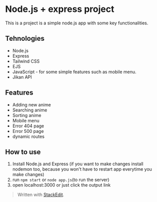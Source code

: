 # Node.js + express project
This is a project is a simple node.js app with some key functionalities.

## Tehnologies
 - Node.js
 - Express
 - Tailwind CSS
 - EJS
 - JavaScript - for some simple features such as mobile menu.
 - Jikan API

## Features
 - Adding new anime
 - Searching anime
 - Sorting anime
 - Mobile menu
 - Error 404 page
 - Error 500 page
 - dynamic routes

## How to use
  1. Install Node.js and Express (if you want to make changes install nodemon too, because you won't have to restart app everytime you make changes)
  2. run `npm start` or  `node app.js`(to run the server)
  3. open localhost:3000 or just click the output link

> Written with [StackEdit](https://stackedit.io/).
